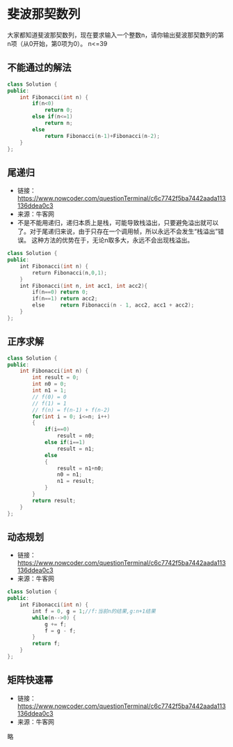 # 斐波那契数列

大家都知道斐波那契数列，现在要求输入一个整数n，请你输出斐波那契数列的第n项（从0开始，第0项为0）。
n<=39

## 不能通过的解法

```cpp
class Solution {
public:
    int Fibonacci(int n) {
        if(n<0)
            return 0;
        else if(n<=1)
            return n;
        else
            return Fibonacci(n-1)+Fibonacci(n-2);
    }
};
```

## 尾递归

- 链接：https://www.nowcoder.com/questionTerminal/c6c7742f5ba7442aada113136ddea0c3  
- 来源：牛客网  
- 不是不能用递归，递归本质上是栈，可能导致栈溢出，只要避免溢出就可以了。对于尾递归来说，由于只存在一个调用帧，所以永远不会发生“栈溢出”错误。
这种方法的优势在于，无论n取多大，永远不会出现栈溢出。

```cpp
class Solution {
public:
    int Fibonacci(int n) {
        return Fibonacci(n,0,1);
    }
    int Fibonacci(int n, int acc1, int acc2){
        if(n==0) return 0;
        if(n==1) return acc2;
        else     return Fibonacci(n - 1, acc2, acc1 + acc2);
    }
};
```

## 正序求解

```cpp
class Solution {
public:
    int Fibonacci(int n) {
        int result = 0;
        int n0 = 0;
        int n1 = 1;
        // f(0) = 0
        // f(1) = 1
        // f(n) = f(n-1) + f(n-2)
        for(int i = 0; i<=n; i++)
        {
            if(i==0)
                result = n0;
            else if(i==1)
                result = n1;
            else
            {
                result = n1+n0;
                n0 = n1;
                n1 = result;
            }
        }
        return result;
    }
};
```

## 动态规划

- 链接：https://www.nowcoder.com/questionTerminal/c6c7742f5ba7442aada113136ddea0c3  
- 来源：牛客网

```cpp
class Solution {
public:
    int Fibonacci(int n) {
        int f = 0, g = 1;//f:当前n的结果,g:n+1结果
        while(n-->0) {
            g += f;
            f = g - f;
        }
        return f;
    }
};
```

## 矩阵快速幂

- 链接：https://www.nowcoder.com/questionTerminal/c6c7742f5ba7442aada113136ddea0c3  
- 来源：牛客网

略
